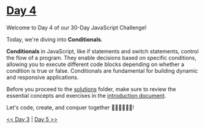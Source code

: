 # [Day 4](https://github.com/Muhtoyyib/30-DAY-JAVASCRIPT/blob/main/Day4/day4.md)

Welcome to Day 4 of our 30-Day JavaScript Challenge! 

Today, we're diving into **Conditionals**.

**Conditionals** in JavaScript, like if statements and switch statements, control the flow of a program. They enable decisions based on specific conditions, allowing you to execute different code blocks depending on whether a condition is true or false. Conditionals are fundamental for building dynamic and responsive applications.

Before you proceed to the [solutions](solutions-day4/) folder, make sure to review the essential concepts and exercises in the [introduction document](https://github.com/Asabeneh/30-Days-Of-JavaScript/blob/master/04_Day_Conditionals/04_day_conditionals.md).

Let's code, create, and conquer together 👨🏻‍💻🚀💪🏻!

[<< Day 3](https://github.com/Muhtoyyib/30-DAY-JAVASCRIPT/blob/main/Day2/day2.md) | [Day 5 >>](https://github.com/Muhtoyyib/30-DAY-JAVASCRIPT/blob/main/Day5/day5.md)